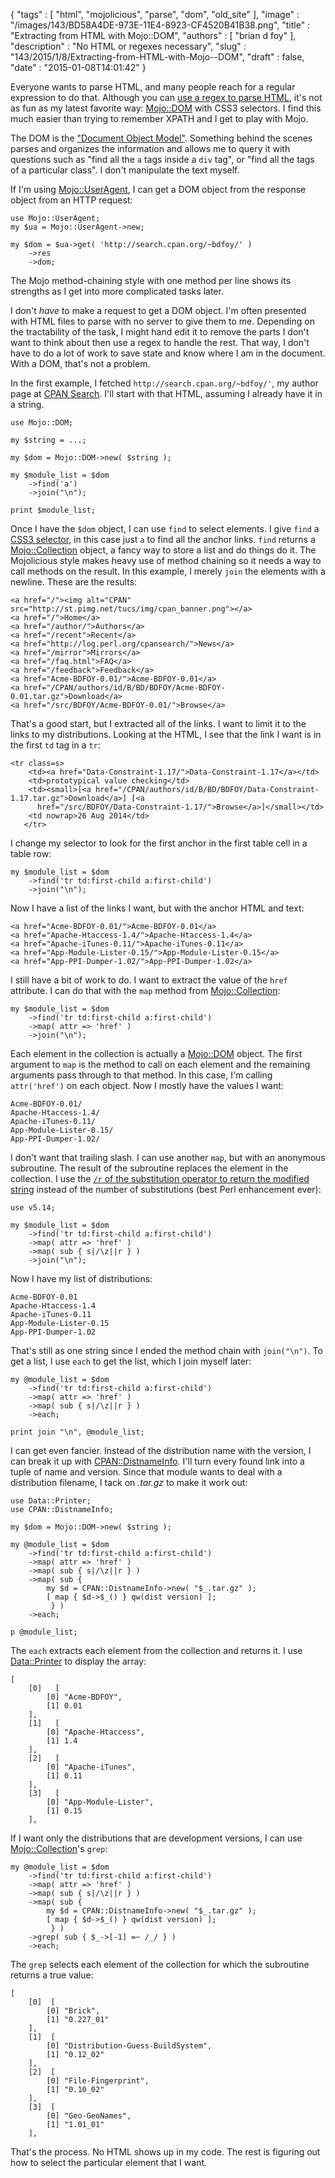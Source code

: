 {
   "tags" : [
      "html",
      "mojolicious",
      "parse",
      "dom",
      "old_site"
   ],
   "image" : "/images/143/BD58A4DE-973E-11E4-8923-CF4520B41B38.png",
   "title" : "Extracting from HTML with Mojo::DOM",
   "authors" : [
      "brian d foy"
   ],
   "description" : "No HTML or regexes necessary",
   "slug" : "143/2015/1/8/Extracting-from-HTML-with-Mojo--DOM",
   "draft" : false,
   "date" : "2015-01-08T14:01:42"
}

Everyone wants to parse HTML, and many people reach for a regular expression to do that. Although you can [use a regex to parse HTML](http://stackoverflow.com/a/4234491/2766176), it's not as fun as my latest favorite way: [Mojo::DOM](http://www.metacpan.org/module/Mojo::DOM) with CSS3 selectors. I find this much easier than trying to remember XPATH and I get to play with Mojo.

The DOM is the ["Document Object Model"](http://www.w3.org/DOM/). Something behind the scenes parses and organizes the information and allows me to query it with questions such as "find all the `a` tags inside a `div` tag", or "find all the tags of a particular class". I don't manipulate the text myself.

If I'm using [Mojo::UserAgent](http://mojolicio.us/perldoc/Mojo/UserAgent), I can get a DOM object from the response object from an HTTP request:

``` prettyprint
use Mojo::UserAgent;
my $ua = Mojo::UserAgent->new;

my $dom = $ua->get( 'http://search.cpan.org/~bdfoy/' )
    ->res
    ->dom;
```

The Mojo method-chaining style with one method per line shows its strengths as I get into more complicated tasks later.

I don't *have* to make a request to get a DOM object. I'm often presented with HTML files to parse with no server to give them to me. Depending on the tractability of the task, I might hand edit it to remove the parts I don't want to think about then use a regex to handle the rest. That way, I don't have to do a lot of work to save state and know where I am in the document. With a DOM, that's not a problem.

In the first example, I fetched `http://search.cpan.org/~bdfoy/'`, my author page at [CPAN Search](http://search.cpan.org/). I'll start with that HTML, assuming I already have it in a string.

``` prettyprint
use Mojo::DOM;

my $string = ...;

my $dom = Mojo::DOM->new( $string );

my $module_list = $dom
    ->find('a')
    ->join("\n");

print $module_list;
```

Once I have the `$dom` object, I can use `find` to select elements. I give `find` a [CSS3 selector](http://mojolicio.us/perldoc/Mojo/DOM/CSS#SELECTORS), in this case just `a` to find all the anchor links. `find` returns a [Mojo::Collection](="http://mojolicio.us/perldoc/Mojo/Collection") object, a fancy way to store a list and do things do it. The Mojolicious style makes heavy use of method chaining so it needs a way to call methods on the result. In this example, I merely `join` the elements with a newline. These are the results:

``` prettyprint
<a href="/"><img alt="CPAN" src="http://st.pimg.net/tucs/img/cpan_banner.png"></a>
<a href="/">Home</a>
<a href="/author/">Authors</a>
<a href="/recent">Recent</a>
<a href="http://log.perl.org/cpansearch/">News</a>
<a href="/mirror">Mirrors</a>
<a href="/faq.html">FAQ</a>
<a href="/feedback">Feedback</a>
<a href="Acme-BDFOY-0.01/">Acme-BDFOY-0.01</a>
<a href="/CPAN/authors/id/B/BD/BDFOY/Acme-BDFOY-0.01.tar.gz">Download</a>
<a href="/src/BDFOY/Acme-BDFOY-0.01/">Browse</a>
```

That's a good start, but I extracted all of the links. I want to limit it to the links to my distributions. Looking at the HTML, I see that the link I want is in the first `td` tag in a `tr`:

``` prettyprint
<tr class=s>
    <td><a href="Data-Constraint-1.17/">Data-Constraint-1.17</a></td>
    <td>prototypical value checking</td>
    <td><small>[<a href="/CPAN/authors/id/B/BD/BDFOY/Data-Constraint-1.17.tar.gz">Download</a>] [<a
      href="/src/BDFOY/Data-Constraint-1.17/">Browse</a>]</small></td>
    <td nowrap>26 Aug 2014</td>
   </tr>
```

I change my selector to look for the first anchor in the first table cell in a table row:

``` prettyprint
my $module_list = $dom
    ->find('tr td:first-child a:first-child')
    ->join("\n");
```

Now I have a list of the links I want, but with the anchor HTML and text:

``` prettyprint
<a href="Acme-BDFOY-0.01/">Acme-BDFOY-0.01</a>
<a href="Apache-Htaccess-1.4/">Apache-Htaccess-1.4</a>
<a href="Apache-iTunes-0.11/">Apache-iTunes-0.11</a>
<a href="App-Module-Lister-0.15/">App-Module-Lister-0.15</a>
<a href="App-PPI-Dumper-1.02/">App-PPI-Dumper-1.02</a>
```

I still have a bit of work to do. I want to extract the value of the `href` attribute. I can do that with the `map` method from [Mojo::Collection](http://mojolicio.us/perldoc/Mojo/Collection):

``` prettyprint
my $module_list = $dom
    ->find('tr td:first-child a:first-child')
    ->map( attr => 'href' )
    ->join("\n");
```

Each element in the collection is actually a [Mojo::DOM](http://mojolicio.us/perldoc/Mojo/DOM) object. The first argument to `map` is the method to call on each element and the remaining arguments pass through to that method. In this case, I'm calling `attr('href')` on each object. Now I mostly have the values I want:

``` prettyprint
Acme-BDFOY-0.01/
Apache-Htaccess-1.4/
Apache-iTunes-0.11/
App-Module-Lister-0.15/
App-PPI-Dumper-1.02/
```

I don't want that trailing slash. I can use another `map`, but with an anonymous subroutine. The result of the subroutine replaces the element in the collection. I use the [`/r` of the substitution operator to return the modified string](http://www.effectiveperlprogramming.com/2010/09/use-the-r-substitution-flag-to-work-on-a-copy/) instead of the number of substitutions (best Perl enhancement ever):

``` prettyprint
use v5.14;

my $module_list = $dom
    ->find('tr td:first-child a:first-child')
    ->map( attr => 'href' )
    ->map( sub { s|/\z||r } )
    ->join("\n");
```

Now I have my list of distributions:

``` prettyprint
Acme-BDFOY-0.01
Apache-Htaccess-1.4
Apache-iTunes-0.11
App-Module-Lister-0.15
App-PPI-Dumper-1.02
```

That's still as one string since I ended the method chain with `join("\n")`. To get a list, I use `each` to get the list, which I join myself later:

``` prettyprint
my @module_list = $dom
    ->find('tr td:first-child a:first-child')
    ->map( attr => 'href' )
    ->map( sub { s|/\z||r } )
    ->each;

print join "\n", @module_list;
```

I can get even fancier. Instead of the distribution name with the version, I can break it up with [CPAN::DistnameInfo](http://www.metacpan.org/module/CPAN::DistnameInfo). I'll turn every found link into a tuple of name and version. Since that module wants to deal with a distribution filename, I tack on *.tar.gz* to make it work out:

``` prettyprint
use Data::Printer;
use CPAN::DistnameInfo;

my $dom = Mojo::DOM->new( $string );

my @module_list = $dom
    ->find('tr td:first-child a:first-child')
    ->map( attr => 'href' )
    ->map( sub { s|/\z||r } )
    ->map( sub { 
        my $d = CPAN::DistnameInfo->new( "$_.tar.gz" );
        [ map { $d->$_() } qw(dist version) ];
         } )
    ->each;

p @module_list;
```

The `each` extracts each element from the collection and returns it. I use [Data::Printer](https://metacpan.org/pod/Data::Printer) to display the array:

``` prettyprint
[
    [0]   [
        [0] "Acme-BDFOY",
        [1] 0.01
    ],
    [1]   [
        [0] "Apache-Htaccess",
        [1] 1.4
    ],
    [2]   [
        [0] "Apache-iTunes",
        [1] 0.11
    ],
    [3]   [
        [0] "App-Module-Lister",
        [1] 0.15
    ],
```

If I want only the distributions that are development versions, I can use [Mojo::Collection](http://mojolicio.us/perldoc/Mojo/Collection)'s `grep`:

``` prettyprint
my @module_list = $dom
    ->find('tr td:first-child a:first-child')
    ->map( attr => 'href' )
    ->map( sub { s|/\z||r } )
    ->map( sub { 
        my $d = CPAN::DistnameInfo->new( "$_.tar.gz" );
        [ map { $d->$_() } qw(dist version) ];
         } )
    ->grep( sub { $_->[-1] =~ /_/ } )
    ->each;
```

The `grep` selects each element of the collection for which the subroutine returns a true value:

``` prettyprint
[
    [0]  [
        [0] "Brick",
        [1] "0.227_01"
    ],
    [1]  [
        [0] "Distribution-Guess-BuildSystem",
        [1] "0.12_02"
    ],
    [2]  [
        [0] "File-Fingerprint",
        [1] "0.10_02"
    ],
    [3]  [
        [0] "Geo-GeoNames",
        [1] "1.01_01"
    ],
```

That's the process. No HTML shows up in my code. The rest is figuring out how to select the particular element that I want.

